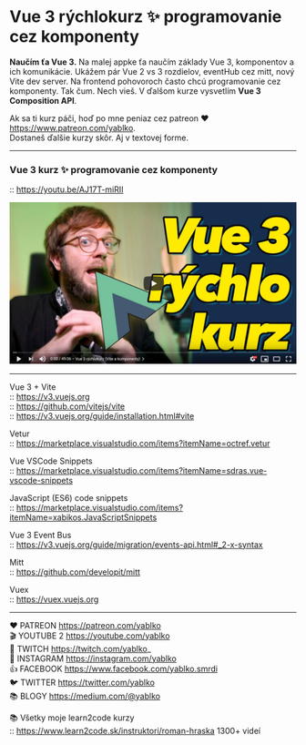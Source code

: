# Vue 3 rýchlokurz ✨ programovanie cez komponenty  

**Naučím ťa Vue 3.** Na malej appke ťa naučím základy Vue 3, komponentov a ich komunikácie. Ukážem pár Vue 2 vs 3 rozdielov, eventHub cez mitt, nový Vite dev server. Na frontend pohovoroch často chcú programovanie cez komponenty. Tak čum. Nech vieš. V ďalšom kurze vysvetlím **Vue 3 Composition API**.  
  
Ak sa ti kurz páči, hoď po mne peniaz cez patreon ♥️ https://www.patreon.com/yablko.  
Dostaneš ďalšie kurzy skôr. Aj v textovej forme.  

---

### Vue 3 kurz ✨ programovanie cez komponenty  
:: https://youtu.be/AJ17T-miRII

[![youtube tutorial link](vue3vite.jpg)](https://youtu.be/AJ17T-miRII)

---

Vue 3 + Vite  
:: https://v3.vuejs.org  
:: https://github.com/vitejs/vite  
:: https://v3.vuejs.org/guide/installation.html#vite  

Vetur  
:: https://marketplace.visualstudio.com/items?itemName=octref.vetur

Vue VSCode Snippets  
:: https://marketplace.visualstudio.com/items?itemName=sdras.vue-vscode-snippets

JavaScript (ES6) code snippets  
:: https://marketplace.visualstudio.com/items?itemName=xabikos.JavaScriptSnippets

Vue 3 Event Bus  
:: https://v3.vuejs.org/guide/migration/events-api.html#_2-x-syntax

Mitt  
:: https://github.com/developit/mitt

Vuex  
:: https://vuex.vuejs.org

---

❤️ PATREON https://patreon.com/yablko  
🎬 YOUTUBE 2 https://youtube.com/yablko  
🍿 TWITCH https://twitch.com/yablko_  
📸 INSTAGRAM https://instagram.com/yablko  
👍 FACEBOOK https://www.facebook.com/yablko.smrdi  
🐦 TWITTER https://twitter.com/yablko  
📚 BLOGY https://medium.com/@yablko  
  
📚 Všetky moje learn2code kurzy  
:: https://www.learn2code.sk/instruktori/roman-hraska 1300+ videí
